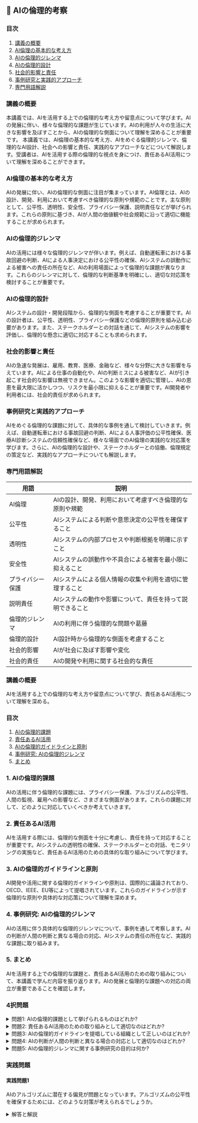 ## 📝 AIの倫理的考察

<a id="table-of-contents"></a>
### 目次
1. [講義の概要](#introduction)
2. [AI倫理の基本的な考え方](#ai-ethics)
3. [AIの倫理的ジレンマ](#ethical-dilemmas)
4. [AIの倫理的設計](#ethical-design)
5. [社会的影響と責任](#social-impact)
6. [事例研究と実践的アプローチ](#case-studies)
7. [専門用語解説](#glossary)

<a id="introduction"></a>
### 講義の概要
本講義では、AIを活用する上での倫理的な考え方や留意点について学びます。AIの発展に伴い、様々な倫理的な課題が生じています。AIの利用が人々の生活に大きな影響を及ぼすことから、AIの倫理的な側面について理解を深めることが重要です。
本講義では、AI倫理の基本的な考え方、AIをめぐる倫理的ジレンマ、倫理的なAI設計、社会への影響と責任、実践的なアプローチなどについて解説します。受講者は、AIを活用する際の倫理的な視点を身につけ、責任あるAI活用について理解を深めることができます。

<a id="ai-ethics"></a>
### AI倫理の基本的な考え方
AIの発展に伴い、AIの倫理的な側面に注目が集まっています。AI倫理とは、AIの設計、開発、利用において考慮すべき倫理的な原則や規範のことです。主な原則として、公平性、透明性、安全性、プライバシー保護、説明責任などが挙げられます。これらの原則に基づき、AIが人間の価値観や社会規範に沿って適切に機能することが求められます。

<a id="ethical-dilemmas"></a>
### AIの倫理的ジレンマ
AIの活用には様々な倫理的ジレンマが伴います。例えば、自動運転車における事故回避の判断、AIによる人事決定における公平性の確保、AIシステムの誤動作による被害への責任の所在など、AIの利用場面によって倫理的な課題が異なります。これらのジレンマに対して、倫理的な判断基準を明確にし、適切な対応策を検討することが重要です。

<a id="ethical-design"></a>
### AIの倫理的設計
AIシステムの設計・開発段階から、倫理的な側面を考慮することが重要です。AIの設計者は、公平性、透明性、プライバシー保護などの倫理的原則を組み込む必要があります。また、ステークホルダーとの対話を通じて、AIシステムの影響を評価し、倫理的な懸念に適切に対応することも求められます。

<a id="social-impact"></a>
### 社会的影響と責任
AIの急速な発展は、雇用、教育、医療、金融など、様々な分野に大きな影響を与えています。AIによる仕事の自動化や、AIの判断ミスによる被害など、AIが引き起こす社会的な影響は無視できません。このような影響を適切に管理し、AIの恩恵を最大限に活かしつつ、リスクを最小限に抑えることが重要です。AI開発者や利用者には、社会的責任が求められます。

<a id="case-studies"></a>
### 事例研究と実践的アプローチ
AIをめぐる倫理的な課題に対して、具体的な事例を通して検討していきます。例えば、自動運転車における事故回避の判断、AIによる人事評価の公平性確保、医療AI診断システムの信頼性確保など、様々な場面でのAI倫理の実践的な対応策を学びます。さらに、AIの倫理的な設計や、ステークホルダーとの協働、倫理規定の策定など、実践的なアプローチについても解説します。

<a id="glossary"></a>
### 専門用語解説

| 用語 | 説明 |
| --- | --- |
| AI倫理 | AIの設計、開発、利用において考慮すべき倫理的な原則や規範 |
| 公平性 | AIシステムによる判断や意思決定の公平性を確保すること |
| 透明性 | AIシステムの内部プロセスや判断根拠を明確に示すこと |
| 安全性 | AIシステムの誤動作や不具合による被害を最小限に抑えること |
| プライバシー保護 | AIシステムによる個人情報の収集や利用を適切に管理すること |
| 説明責任 | AIシステムの動作や影響について、責任を持って説明できること |
| 倫理的ジレンマ | AIの利用に伴う倫理的な問題や葛藤 |
| 倫理的設計 | AI設計時から倫理的な側面を考慮すること |
| 社会的影響 | AIが社会に及ぼす影響や変化 |
| 社会的責任 | AIの開発や利用に関する社会的な責任 |## 📝 AIの倫理的考察

<a id="introduction"></a>
### 講義の概要
AIを活用する上での倫理的な考え方や留意点について学び、責任あるAI活用について理解を深める。

### 目次
1. [AIの倫理的課題](#ethical-challenges)
2. [責任あるAI活用](#responsible-ai)
3. [AIの倫理的ガイドラインと原則](#ethical-guidelines)
4. [事例研究: AIの倫理的ジレンマ](#case-study)
5. [まとめ](#conclusion)

<a id="ethical-challenges"></a>
### 1. AIの倫理的課題
AIの活用に伴う倫理的な課題には、プライバシー保護、アルゴリズムの公平性、人間の監視、雇用への影響など、さまざまな側面があります。これらの課題に対して、どのように対応していくべきか考えていきます。

<a id="responsible-ai"></a>
### 2. 責任あるAI活用
AIを活用する際には、倫理的な側面を十分に考慮し、責任を持って対応することが重要です。AIシステムの透明性の確保、ステークホルダーとの対話、モニタリングの実施など、責任あるAI活用のための具体的な取り組みについて学びます。

<a id="ethical-guidelines"></a>
### 3. AIの倫理的ガイドラインと原則
AI開発や活用に関する倫理的ガイドラインや原則は、国際的に議論されており、OECD、IEEE、EU等によって提唱されています。これらのガイドラインが示す倫理的な原則や具体的な対応策について理解を深めます。

<a id="case-study"></a>
### 4. 事例研究: AIの倫理的ジレンマ
AIの活用に伴う具体的な倫理的ジレンマについて、事例を通して考察します。AIの判断が人間の判断と異なる場合の対応、AIシステムの責任の所在など、実践的な課題に取り組みます。

<a id="conclusion"></a>
### 5. まとめ
AIを活用する上での倫理的な課題と、責任あるAI活用のための取り組みについて、本講義で学んだ内容を振り返ります。AIの発展と倫理的な課題への対応の両立が重要であることを確認します。

### 4択問題

<details>
<summary>問題1: AIの倫理的課題として挙げられるものはどれか?</summary>

- a. プライバシー保護
- b. 公平性の確保
- c. 人間の監視
- d. 以上全て

<details>
<summary>回答と解説</summary>

回答: d. 以上全て

AIの活用に伴う倫理的な課題としては、プライバシー保護、アルゴリズムの公平性、人間の監視、雇用への影響など、さまざまな側面が指摘されています。これらの課題に対して、適切に対応することが重要です。
</details>
</details>

<details>
<summary>問題2: 責任あるAI活用のための取り組みとして適切なのはどれか?</summary>

- a. AIシステムの透明性の確保
- b. ステークホルダーとの対話
- c. モニタリングの実施
- d. 以上全て

<details>
<summary>回答と解説</summary>

回答: d. 以上全て

責任あるAI活用のためには、AIシステムの透明性の確保、ステークホルダーとの対話、モニタリングの実施など、さまざまな取り組みが必要とされています。これらの取り組みを通して、倫理的な側面への配慮と、AIの適切な活用を実現することが重要です。
</details>
</details>

<details>
<summary>問題3: AIの倫理的ガイドラインを提唱している組織として正しいのはどれか?</summary>

- a. OECD
- b. IEEE
- c. EU
- d. 以上全て

<details>
<summary>回答と解説</summary>

回答: d. 以上全て

AI開発や活用に関する倫理的ガイドラインや原則は、OECD、IEEE、EU等の国際的な組織によって提唱されています。これらのガイドラインは、AIの倫理的な課題に対応するための原則や具体的な対応策を示しています。
</details>
</details>

<details>
<summary>問題4: AIの判断が人間の判断と異なる場合の対応として適切なのはどれか?</summary>

- a. AIの判断を優先する
- b. 人間の判断を優先する
- c. 両者の判断を比較検討する
- d. 状況に応じて判断を切り替える

<details>
<summary>回答と解説</summary>

回答: d. 状況に応じて判断を切り替える

"AIの判断が人間の判断と異なる場合の対応"は、状況に応じて柔軟に判断を切り替える必要があります。単純にAIの判断を優先したり、人間の判断を優先したりするのではなく、その場面や状況に応じて、両者の判断を比較検討し、最適な対応を選択することが重要です。
</details>
</details>

<details>
<summary>問題5: AIの倫理的ジレンマに関する事例研究の目的は何か?</summary>

- a. AIの活用に伴う具体的な倫理的ジレンマを理解すること
- b. AIシステムの責任の所在を明らかにすること
- c. AIの判断と人間の判断の違いを分析すること
- d. 以上全て

<details>
<summary>回答と解説</summary>

回答: d. 以上全て

事例研究の目的は、AIの活用に伴う具体的な倫理的ジレンマを理解し、AIシステムの責任の所在を明らかにし、AIの判断と人間の判断の違いを分析することです。これらの理解を深めることで、責任あるAI活用に向けた知見を得ることができます。
</details>
</details>

### 実践問題

<a id="practice-1"></a>
#### 実践問題1
AIのアルゴリズムに潜在する偏見が問題となっています。アルゴリズムの公平性を確保するためには、どのような対策が考えられるでしょうか。

<details>
<summary>解答と解説</summary>

アルゴリズムの公平性を確保するためには、以